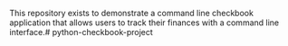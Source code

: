 This repository exists to demonstrate a command line checkbook application that allows users to track their finances with a command line interface.# python-checkbook-project